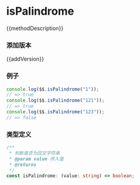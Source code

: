 <script setup lang="ts">
    /** 方法描述 */
const methodDescription="判断是否为回文字符串"
/** 添加版本 */
const addVersion="1.0.9"
</script>

# isPalindrome

{{methodDescription}}

### 添加版本

{{addVersion}}

### 例子

```typescript
console.log($$.isPalindrome("1"));
// => true
console.log($$.isPalindrome("121"));
// => true
console.log($$.isPalindrome("123"));
// => false
```

### 类型定义

```typescript
/**
 * 判断是否为回文字符串
 * @param value 传入值
 * @returns
 */
const isPalindrome: (value: string) => boolean;
```
